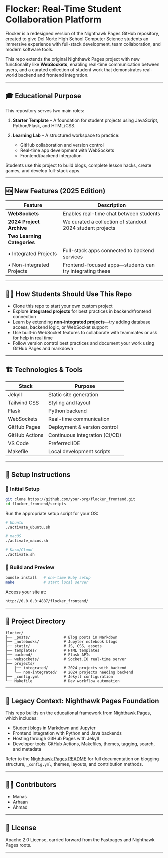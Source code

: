# Flocker: Real-Time Student Collaboration Platform

Flocker is a redesigned version of the Nighthawk Pages GitHub repository, created to give Del Norte High School Computer Science students an immersive experience with full-stack development, team collaboration, and modern software tools.

This repo extends the original Nighthawk Pages project with new functionality like **WebSockets**, enabling real-time communication between users, and a curated collection of student work that demonstrates real-world backend and frontend integration.

---

## 🎓 Educational Purpose

This repository serves two main roles:

1. **Starter Template** – A foundation for student projects using JavaScript, Python/Flask, and HTML/CSS.
2. **Learning Lab** – A structured workspace to practice:

   * GitHub collaboration and version control
   * Real-time app development with WebSockets
   * Frontend/backend integration

Students use this project to build blogs, complete lesson hacks, create games, and develop full-stack apps.

---

## 🆕 New Features (2025 Edition)

| Feature                     | Description                                               |
| --------------------------- | --------------------------------------------------------- |
| **WebSockets**              | Enables real-time chat between students                   |
| **2024 Project Archive**    | We curated a collection of standout 2024 student projects |
| **Two Learning Categories** |                                                           |
| • Integrated Projects       | Full-stack apps connected to backend services             |
| • Non-integrated Projects   | Frontend-focused apps—students can try integrating these  |

---

## 🧑‍🏫 How Students Should Use This Repo

* Clone this repo to start your own custom project
* Explore **integrated projects** for best practices in backend/frontend connection
* Learn by extending **non-integrated projects**—try adding database access, backend logic, or WebSocket support
* Use built-in WebSocket features to collaborate with teammates or ask for help in real time
* Follow version control best practices and document your work using GitHub Pages and markdown

---

## 🏗️ Technologies & Tools

| Stack          | Purpose                        |
| -------------- | ------------------------------ |
| Jekyll         | Static site generation         |
| Tailwind CSS   | Styling and layout             |
| Flask          | Python backend                 |
| WebSockets     | Real-time communication        |
| GitHub Pages   | Deployment & version control   |
| GitHub Actions | Continuous Integration (CI/CD) |
| VS Code        | Preferred IDE                  |
| Makefile       | Local development scripts      |

---

## 🧭 Setup Instructions

### 🔧 Initial Setup

```bash
git clone https://github.com/your-org/flocker_frontend.git
cd flocker_frontend/scripts
```

Run the appropriate setup script for your OS:

```bash
# Ubuntu
./activate_ubuntu.sh

# macOS
./activate_macos.sh

# Kasm/Cloud
./activate.sh
```

### 🧪 Build and Preview

```bash
bundle install   # one-time Ruby setup
make             # start local server
```

Access your site at:

```bash
http://0.0.0.0:4887/flocker_frontend/
```

---

## 🧾 Project Directory

```
flocker/
├── _posts/               # Blog posts in Markdown
├── _notebooks/           # Jupyter notebook blogs
├── static/               # JS, CSS, assets
├── templates/            # HTML templates
├── backend/              # Flask APIs
├── websockets/           # Socket.IO real-time server
├── projects/
│   ├── integrated/       # 2024 projects with backend
│   └── non-integrated/   # 2024 projects needing backend
├── _config.yml           # Jekyll configuration
└── Makefile              # Dev workflow automation
```

---

## 📘 Legacy Context: Nighthawk Pages Foundation

This repo builds on the educational framework from [Nighthawk Pages](https://github.com/nighthawkcoders/portfolio_2025), which includes:

* Student blogs in Markdown and Jupyter
* Frontend integration with Python and Java backends
* Hosting through GitHub Pages with Jekyll
* Developer tools: GitHub Actions, Makefiles, themes, tagging, search, and metadata

Refer to the [Nighthawk Pages README](https://github.com/nighthawkcoders/portfolio_2025) for full documentation on blogging structure, `_config.yml`, themes, layouts, and contribution methods.

---

## 🧑‍🏫 Contributors

* Manas
* Arhaan
* Ahmad

---

## 📜 License

Apache 2.0 License, carried forward from the Fastpages and Nighthawk Pages roots.

---
